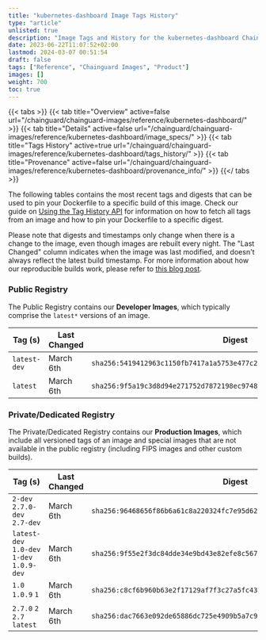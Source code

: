 ```yaml
---
title: "kubernetes-dashboard Image Tags History"
type: "article"
unlisted: true
description: "Image Tags and History for the kubernetes-dashboard Chainguard Image"
date: 2023-06-22T11:07:52+02:00
lastmod: 2024-03-07 00:51:54
draft: false
tags: ["Reference", "Chainguard Images", "Product"]
images: []
weight: 700
toc: true
---
```


{{< tabs >}}
{{< tab title="Overview" active=false url="/chainguard/chainguard-images/reference/kubernetes-dashboard/" >}}
{{< tab title="Details" active=false url="/chainguard/chainguard-images/reference/kubernetes-dashboard/image_specs/" >}}
{{< tab title="Tags History" active=true url="/chainguard/chainguard-images/reference/kubernetes-dashboard/tags_history/" >}}
{{< tab title="Provenance" active=false url="/chainguard/chainguard-images/reference/kubernetes-dashboard/provenance_info/" >}}
{{</ tabs >}}

The following tables contains the most recent tags and digests that can be used to pin your Dockerfile to a specific build of this image. Check our guide on [Using the Tag History API](/chainguard/chainguard-images/using-the-tag-history-api/) for information on how to fetch all tags from an image and how to pin your Dockerfile to a specific digest.

Please note that digests and timestamps only change when there is a change to the image, even though images are rebuilt every night. The "Last Changed" column indicates when the image was last modified, and doesn't always reflect the latest build timestamp. For more information about how our reproducible builds work, please refer to [this blog post](https://www.chainguard.dev/unchained/reproducing-chainguards-reproducible-image-builds).

### Public Registry
The Public Registry contains our **Developer Images**, which typically comprise the `latest*` versions of an image.

| Tag (s)       | Last Changed | Digest                                                                    |
|---------------|--------------|---------------------------------------------------------------------------|
|  `latest-dev` | March 6th    | `sha256:5419412963c1150fb7417a1a5753e477c2087b153eb1be46280b659180809f59` |
|  `latest`     | March 6th    | `sha256:9f5a19c3d8d94e271752d7872198ec97484d88854e0359eb3dbada38dc6552f4` |


### Private/Dedicated Registry
The Private/Dedicated Registry contains our **Production Images**, which include all versioned tags of an image and special images that are not available in the public registry (including FIPS images and other custom builds).

| Tag (s)                                     | Last Changed | Digest                                                                    |
|---------------------------------------------|--------------|---------------------------------------------------------------------------|
|  `2-dev` `2.7.0-dev` `2.7-dev`              | March 6th    | `sha256:96468656f86b6a61c8a220324fc7e95d62eb0380969e87bec9bd07fded630034` |
|  `latest-dev` `1.0-dev` `1-dev` `1.0.9-dev` | March 6th    | `sha256:9f55e2f3dc84dde34e9bd43e82efe8c567ac5cd894b3c16a06c5435e186ff612` |
|  `1.0` `1.0.9` `1`                          | March 6th    | `sha256:c8cf6b960b63e2f17129af7f3c27a5fc43d5b568e74fcfc8f6e16831d7e94117` |
|  `2.7.0` `2` `2.7` `latest`                 | March 6th    | `sha256:dac7663e092de65886dc725e4909b5a7c9ef587eb8d3214086b8e45397242bd5` |

